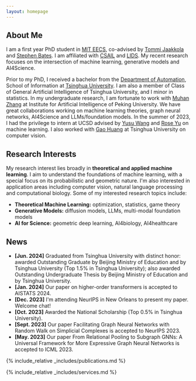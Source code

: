 ```yaml
---
layout: homepage
---
```


## About Me

I am a first year PhD student in [MIT EECS](https://www.eecs.mit.edu/), co-advised by [Tommi Jaakkola](https://people.csail.mit.edu/tommi/) and [Stephen Bates](https://stephenbates19.github.io/). I am affiliated with [CSAIL](https://www.csail.mit.edu/) and [LIDS](https://lids.mit.edu/). My recent research focuses on the intersection of machine learning, generative models and AI4Science. 

Prior to my PhD, I received a bachelor from the [Department of Automation](https://www.au.tsinghua.edu.cn/en/), School of Information at [Tsinghua University](https://www.tsinghua.edu.cn/en/index.html). I am also a member of Class of General Artificial Intelligence of Tsinghua University, and I minor in statistics. In my undergraduate research, I am fortunate to work with [Muhan Zhang](https://muhanzhang.github.io/) at Institute for Artificial Intelligence of Peking University. We have great collaborations working on machine learning theories, graph neural networks, AI4Science and LLMs/foundation models. In the summer of 2023, I had the privilege to intern at UCSD advised by [Yusu Wang](http://yusu.belkin-wang.org/) and [Rose Yu](https://roseyu.com/) on machine learning. I also worked with [Gao Huang](https://www.gaohuang.net/) at Tsinghua University on computer vision. 

## Research Interests

My research interest lies broadly in **theoretical and applied machine learning**. I aim to understand the foundations of machine learning, with a special focus on its probabilistic and geometric nature. I'm also interested in application areas including computer vision, natural language processing and computational biology. Some of my interested research topics include:

- **Theoretical Machine Learning:** optimization, statistics, game theory
- **Generative Models:** diffusion models, LLMs, multi-modal foundation models
- **AI for Science:** geometric deep learning, AI4biology, AI4healthcare

## News

- **[Jun. 2024]** Graduated from Tsinghua University with distinct honor: awarded Outstanding Graduate by Beijing Ministry of Education and by Tsinghua University (Top 1.5% in Tsinghua University); also awarded Outstanding Undergraduate Thesis by Beijing Ministry of Education and by Tsinghua University.
- **[Jan. 2024]** Our paper on higher-order transformers is accepted to AISTATS 2024.
- **[Dec. 2023]** I'm attending NeurIPS in New Orleans to present my paper. Welcome chat!
- **[Oct. 2023]** Awarded the National Scholarship (Top 0.5% in Tsinghua University).
- **[Sept. 2023]** Our paper Facilitating Graph Neural Networks with Random Walk on Simplicial Complexes is accepted to NeurIPS 2023.
- **[May. 2023]** Our paper From Relational Pooling to Subgraph GNNs: A Universal Framework for More Expressive Graph Neural Networks is accepted to ICML 2023.

{% include_relative _includes/publications.md %}

{% include_relative _includes/services.md %}

